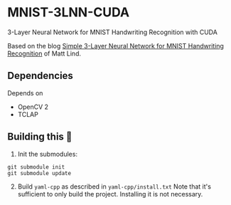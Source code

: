# MNIST-3LNN-CUDA
3-Layer Neural Network for MNIST Handwriting Recognition with CUDA

Based on the blog [Simple 3-Layer Neural Network for MNIST Handwriting Recognition](https://mmlind.github.io/Simple_3-Layer_Neural_Network_for_MNIST_Handwriting_Recognition/) of Matt Lind.

## Dependencies
Depends on
- OpenCV 2
- TCLAP

## Building this :shit:
1. Init the submodules:
```
git submodule init
git submodule update
```
2. Build `yaml-cpp` as described in `yaml-cpp/install.txt`
   Note that it's sufficient to only build the project. Installing it is not necessary.
